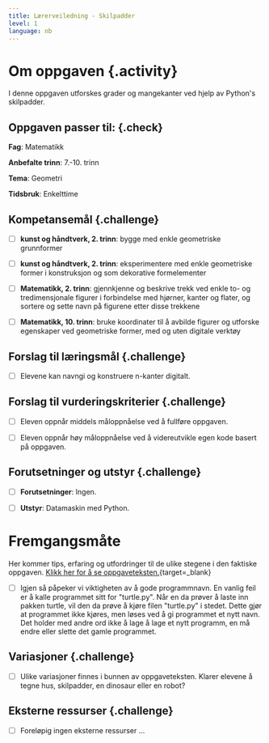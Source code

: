 ```yaml
---
title: Lærerveiledning - Skilpadder
level: 1
language: nb
---
```



# Om oppgaven {.activity}

I denne oppgaven utforskes grader og mangekanter ved hjelp av Python's skilpadder. 


## Oppgaven passer til: {.check}

 __Fag__: Matematikk

 __Anbefalte trinn__: 7.-10. trinn

 __Tema__: Geometri 

 __Tidsbruk__: Enkelttime


 ## Kompetansemål {.challenge}

 - [ ] __kunst og håndtverk, 2. trinn__: bygge med enkle geometriske grunnformer

 - [ ] __kunst og håndtverk, 2. trinn__: eksperimentere med enkle geometriske former i konstruksjon og som dekorative formelementer

 - [ ] __Matematikk, 2. trinn__: gjennkjenne og beskrive trekk ved enkle to- og tredimensjonale figurer i forbindelse med hjørner, kanter og flater, og sortere og sette navn på figurene etter disse trekkene

 - [ ] __Matematikk, 10. trinn__: bruke koordinater til å avbilde figurer og utforske egenskaper ved geometriske former, med og uten digitale verktøy


 ## Forslag til læringsmål {.challenge}

 - [ ]  Elevene kan navngi og konstruere n-kanter digitalt.  


 ## Forslag til vurderingskriterier {.challenge}

 - [ ] Eleven oppnår middels måloppnåelse ved å fullføre oppgaven.

 - [ ] Eleven oppnår høy måloppnåelse ved å videreutvikle egen kode basert på oppgaven. 

 
 ## Forutsetninger og utstyr {.challenge}

 - [ ]  __Forutsetninger__: Ingen.

 - [ ]  __Utstyr__: Datamaskin med Python.


 # Fremgangsmåte

 Her kommer tips, erfaring og utfordringer til de ulike stegene i den faktiske oppgaven. [Klikk her for å se oppgaveteksten.](../skilpadder/skilpadder.html){target=_blank}

 - [ ] Igjen så påpeker vi viktigheten av å gode programmnavn. En vanlig feil er å kalle programmet  sitt  for "turtle.py". Når en da prøver å laste inn pakken turtle, vil den da prøve å kjøre filen "turtle.py" i stedet. Dette gjør at programmet ikke kjøres, men løses ved å gi programmet et nytt navn. Det holder med andre ord ikke å lage å lage et nytt programm, en må endre eller slette det gamle programmet.   


 ## Variasjoner {.challenge}

 - [ ] Ulike variasjoner finnes i bunnen av oppgaveteksten. Klarer elevene å tegne hus, skilpadder, en dinosaur eller en robot?


 ## Eksterne ressurser {.challenge}

 - [ ] Foreløpig ingen eksterne ressurser ...

